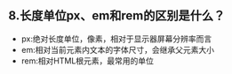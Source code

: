 ## 8.长度单位px、em和rem的区别是什么？
* px:绝对长度单位，像素，相对于显示器屏幕分辨率而言
* em:相对当前元素内文本的字体尺寸，会继承父元素大小
* rem:相对HTML根元素，最常用的单位